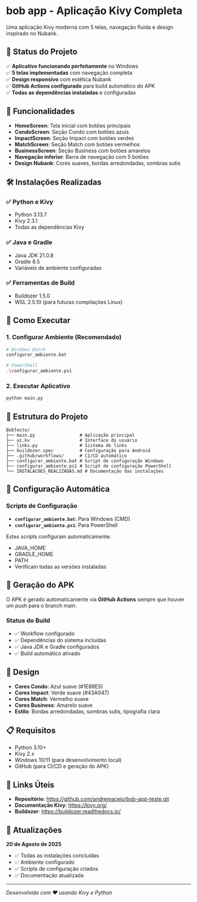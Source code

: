 # bob app - Aplicação Kivy Completa

Uma aplicação Kivy moderna com 5 telas, navegação fluida e design inspirado no Nubank.

## 🚀 Status do Projeto

✅ **Aplicativo funcionando perfeitamente** no Windows  
✅ **5 telas implementadas** com navegação completa  
✅ **Design responsivo** com estética Nubank  
✅ **GitHub Actions configurado** para build automático do APK  
✅ **Todas as dependências instaladas** e configuradas  

## 📱 Funcionalidades

- **HomeScreen**: Tela inicial com botões principais
- **CondoScreen**: Seção Condo com botões azuis
- **ImpactScreen**: Seção Impact com botões verdes  
- **MatchScreen**: Seção Match com botões vermelhos
- **BusinessScreen**: Seção Business com botões amarelos
- **Navegação inferior**: Barra de navegação com 5 botões
- **Design Nubank**: Cores suaves, bordas arredondadas, sombras sutis

## 🛠️ Instalações Realizadas

### ✅ Python e Kivy
- Python 3.13.7
- Kivy 2.3.1
- Todas as dependências Kivy

### ✅ Java e Gradle
- Java JDK 21.0.8
- Gradle 8.5
- Variáveis de ambiente configuradas

### ✅ Ferramentas de Build
- Buildozer 1.5.0
- WSL 2.5.10 (para futuras compilações Linux)

## 🚀 Como Executar

### 1. Configurar Ambiente (Recomendado)
```bash
# Windows Batch
configurar_ambiente.bat

# PowerShell
.\configurar_ambiente.ps1
```

### 2. Executar Aplicativo
```bash
python main.py
```

## 📁 Estrutura do Projeto

```
BobTeste/
├── main.py                 # Aplicação principal
├── ui.kv                   # Interface do usuário
├── links.py                # Sistema de links
├── buildozer.spec          # Configuração para Android
├── .github/workflows/      # CI/CD automático
├── configurar_ambiente.bat # Script de configuração Windows
├── configurar_ambiente.ps1 # Script de configuração PowerShell
└── INSTALACOES_REALIZADAS.md # Documentação das instalações
```

## 🔧 Configuração Automática

### Scripts de Configuração
- **`configurar_ambiente.bat`**: Para Windows (CMD)
- **`configurar_ambiente.ps1`**: Para PowerShell

Estes scripts configuram automaticamente:
- JAVA_HOME
- GRADLE_HOME  
- PATH
- Verificam todas as versões instaladas

## 📱 Geração do APK

O APK é gerado automaticamente via **GitHub Actions** sempre que houver um push para o branch main.

### Status do Build
- ✅ Workflow configurado
- ✅ Dependências do sistema incluídas
- ✅ Java JDK e Gradle configurados
- ✅ Build automático ativado

## 🎨 Design

- **Cores Condo**: Azul suave (#1E88E5)
- **Cores Impact**: Verde suave (#43A047)  
- **Cores Match**: Vermelho suave
- **Cores Business**: Amarelo suave
- **Estilo**: Bordas arredondadas, sombras sutis, tipografia clara

## 📋 Requisitos

- Python 3.10+
- Kivy 2.x
- Windows 10/11 (para desenvolvimento local)
- GitHub (para CI/CD e geração do APK)

## 🔗 Links Úteis

- **Repositório**: https://github.com/andremaceio/bob-app-teste.git
- **Documentação Kivy**: https://kivy.org/
- **Buildozer**: https://buildozer.readthedocs.io/

## 📅 Atualizações

**20 de Agosto de 2025**
- ✅ Todas as instalações concluídas
- ✅ Ambiente configurado
- ✅ Scripts de configuração criados
- ✅ Documentação atualizada

---

*Desenvolvido com ❤️ usando Kivy e Python*
